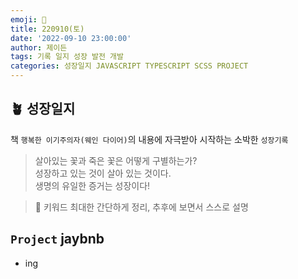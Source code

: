 ```yaml
---
emoji: 🌱
title: 220910(토)
date: '2022-09-10 23:00:00'
author: 제이든
tags: 기록 일지 성장 발전 개발
categories: 성장일지 JAVASCRIPT TYPESCRIPT SCSS PROJECT
---
```


## 🪴 성장일지

책 `행복한 이기주의자(웨인 다이어)`의 내용에 자극받아 시작하는 소박한 `성장기록`

> 살아있는 꽃과 죽은 꽃은 어떻게 구별하는가?<br/>
> 성장하고 있는 것이 살아 있는 것이다.<br/>
> 생명의 유일한 증거는 성장이다!

> 🌳 키워드
> 최대한 간단하게 정리, 추후에 보면서 스스로 설명

## `Project` jaybnb

- ing

```toc

```

